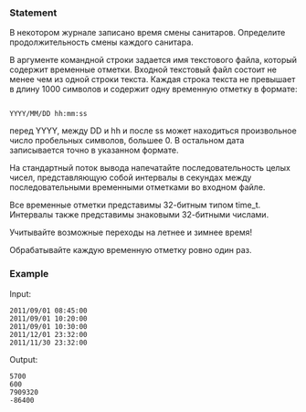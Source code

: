 ### Statement

В некотором журнале записано время смены санитаров.
Определите продолжительность смены каждого санитара.




В аргументе командной строки задается имя текстового файла,
который содержит временные отметки. Входной текстовый файл состоит
не менее чем из одной строки текста. Каждая строка текста
не превышает в длину 1000 символов и
содержит одну временную отметку в формате:



```

YYYY/MM/DD hh:mm:ss

```


перед YYYY, между DD и hh и после ss может находиться произвольное
число пробельных символов, большее 0. В остальном дата записывается точно в
указанном формате.




На стандартный поток вывода напечатайте последовательность
целых чисел, представляющую собой интервалы в секундах
между последовательными временными отметками во входном файле.




Все временные отметки представимы 32-битным типом time_t.
Интервалы также представимы знаковыми 32-битными числами.



Учитывайте возможные переходы на летнее и зимнее время!



Обрабатывайте каждую временную отметку ровно один раз.
    

### Example

Input:
```
2011/09/01 08:45:00
2011/09/01 10:20:00
2011/09/01 10:30:00
2011/12/01 23:32:00
2011/11/30 23:32:00

```

Output:
```
5700
600
7909320
-86400
```

